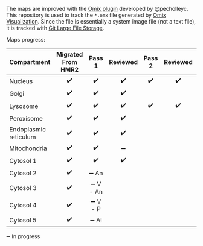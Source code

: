 The maps are improved with the [Omix plugin](https://github.com/SysBioChalmers/OMIX_plugin) developed by @pecholleyc.  
This repository is used to track the `*.omx` file generated by [Omix Visualization](https://www.omix-visualization.com). Since the file is essentially a system image file (not a text file), it is tracked with [Git Large File Storage](https://git-lfs.github.com/).

Maps progress:

| Compartment | Migrated From HMR2 | Pass 1 | Reviewed | Pass 2 | Reviewed | Done  | Resync |
| ----------- | :----------------: | :----: | :------: | :----: | :------: | :---: | :---: |
| Nucleus     | :heavy_check_mark: | :heavy_check_mark: | :heavy_check_mark: | :heavy_check_mark: | :heavy_check_mark: |   :heavy_check_mark: | |
| Golgi       | :heavy_check_mark: | :heavy_check_mark:      | :heavy_check_mark:       | | | :heavy_check_mark: | |
| Lysosome    | :heavy_check_mark: | :heavy_check_mark:      | :heavy_check_mark:       | :heavy_check_mark:    | :heavy_check_mark: | :heavy_check_mark: | |
| Peroxisome  | :heavy_check_mark: | :heavy_check_mark: | :heavy_check_mark: | | | :heavy_check_mark: | |
| Endoplasmic reticulum  | :heavy_check_mark: |  :heavy_check_mark: |  :heavy_check_mark: | | | :heavy_check_mark: | |
| Mitochondria | :heavy_check_mark:| :heavy_check_mark: | :heavy_minus_sign: | | | | |
| Cytosol 1   | :heavy_check_mark: | :heavy_check_mark: | :heavy_check_mark: | | | :heavy_check_mark: | |
| Cytosol 2   | :heavy_check_mark: | :heavy_minus_sign: An| | | | | |
| Cytosol 3   | :heavy_check_mark: | :heavy_minus_sign: V - An | | | | | |
| Cytosol 4   | :heavy_check_mark: | :heavy_minus_sign: V - P | | | | | |
| Cytosol 5   | :heavy_check_mark: | :heavy_minus_sign: Al | | | | | |

:heavy_minus_sign:  In progress
